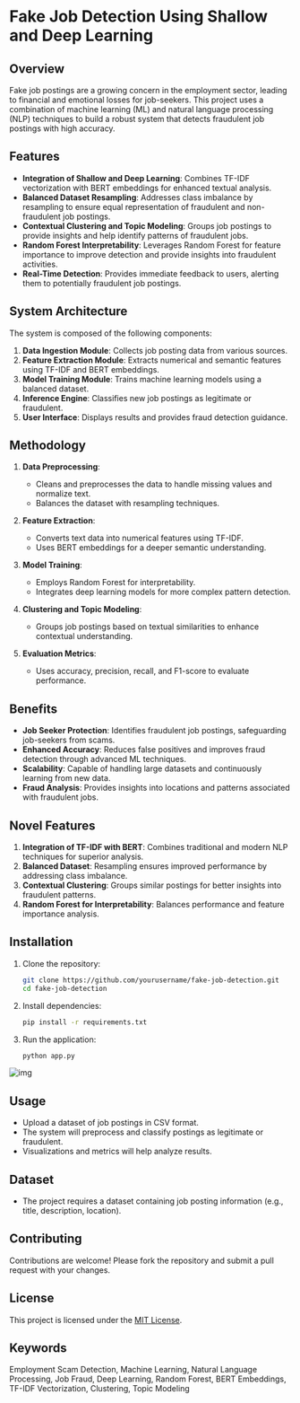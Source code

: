 # Fake Job Detection Using Shallow and Deep Learning  

## Overview  
Fake job postings are a growing concern in the employment sector, leading to financial and emotional losses for job-seekers. This project uses a combination of machine learning (ML) and natural language processing (NLP) techniques to build a robust system that detects fraudulent job postings with high accuracy.  

## Features  
- **Integration of Shallow and Deep Learning**: Combines TF-IDF vectorization with BERT embeddings for enhanced textual analysis.  
- **Balanced Dataset Resampling**: Addresses class imbalance by resampling to ensure equal representation of fraudulent and non-fraudulent job postings.  
- **Contextual Clustering and Topic Modeling**: Groups job postings to provide insights and help identify patterns of fraudulent jobs.  
- **Random Forest Interpretability**: Leverages Random Forest for feature importance to improve detection and provide insights into fraudulent activities.  
- **Real-Time Detection**: Provides immediate feedback to users, alerting them to potentially fraudulent job postings.  

## System Architecture  
The system is composed of the following components:  
1. **Data Ingestion Module**: Collects job posting data from various sources.  
2. **Feature Extraction Module**: Extracts numerical and semantic features using TF-IDF and BERT embeddings.  
3. **Model Training Module**: Trains machine learning models using a balanced dataset.  
4. **Inference Engine**: Classifies new job postings as legitimate or fraudulent.  
5. **User Interface**: Displays results and provides fraud detection guidance.  

## Methodology  
1. **Data Preprocessing**:  
   - Cleans and preprocesses the data to handle missing values and normalize text.  
   - Balances the dataset with resampling techniques.  

2. **Feature Extraction**:  
   - Converts text data into numerical features using TF-IDF.  
   - Uses BERT embeddings for a deeper semantic understanding.  

3. **Model Training**:  
   - Employs Random Forest for interpretability.  
   - Integrates deep learning models for more complex pattern detection.  

4. **Clustering and Topic Modeling**:  
   - Groups job postings based on textual similarities to enhance contextual understanding.  

5. **Evaluation Metrics**:  
   - Uses accuracy, precision, recall, and F1-score to evaluate performance.  

## Benefits  
- **Job Seeker Protection**: Identifies fraudulent job postings, safeguarding job-seekers from scams.  
- **Enhanced Accuracy**: Reduces false positives and improves fraud detection through advanced ML techniques.  
- **Scalability**: Capable of handling large datasets and continuously learning from new data.  
- **Fraud Analysis**: Provides insights into locations and patterns associated with fraudulent jobs.  

## Novel Features  
1. **Integration of TF-IDF with BERT**: Combines traditional and modern NLP techniques for superior analysis.  
2. **Balanced Dataset**: Resampling ensures improved performance by addressing class imbalance.  
3. **Contextual Clustering**: Groups similar postings for better insights into fraudulent patterns.  
4. **Random Forest for Interpretability**: Balances performance and feature importance analysis.  

## Installation  
1. Clone the repository:  
   ```bash  
   git clone https://github.com/yourusername/fake-job-detection.git  
   cd fake-job-detection  
   ```  

2. Install dependencies:  
   ```bash  
   pip install -r requirements.txt  
   ```  

3. Run the application:  
   ```bash  
   python app.py  
   ```  

![img](https://github.com/user-attachments/assets/5e5013f7-aa61-4387-b678-11e6f862c66c)

## Usage  
- Upload a dataset of job postings in CSV format.  
- The system will preprocess and classify postings as legitimate or fraudulent.  
- Visualizations and metrics will help analyze results.  

## Dataset  
- The project requires a dataset containing job posting information (e.g., title, description, location).  

## Contributing  
Contributions are welcome! Please fork the repository and submit a pull request with your changes.  

## License  
This project is licensed under the [MIT License](LICENSE).  

## Keywords  
Employment Scam Detection, Machine Learning, Natural Language Processing, Job Fraud, Deep Learning, Random Forest, BERT Embeddings, TF-IDF Vectorization, Clustering, Topic Modeling  


